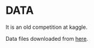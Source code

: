 # DATA

It is an old competition at kaggle.

Data files downloaded from [here](https://inclass.kaggle.com/c/predict-movie-ratings/data).